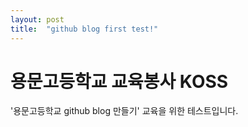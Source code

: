 ```yaml
---
layout: post
title:  "github blog first test!"
---
```


# 용문고등학교 교육봉사 KOSS
'용문고등학교 github blog 만들기' 교육을 위한 테스트입니다.
